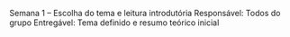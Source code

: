 Semana 1 – Escolha do tema e leitura introdutória
Responsável: Todos do grupo
Entregável: Tema definido e resumo teórico inicial
